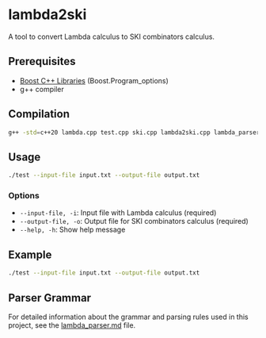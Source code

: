 # lambda2ski

A tool to convert Lambda calculus to SKI combinators calculus.

## Prerequisites

- [Boost C++ Libraries](https://www.boost.org/) (Boost.Program_options)
- g++ compiler

## Compilation

```bash
g++ -std=c++20 lambda.cpp test.cpp ski.cpp lambda2ski.cpp lambda_parser.cpp -lboost_program_options -o test
```

## Usage

```bash
./test --input-file input.txt --output-file output.txt
```

### Options

- `--input-file, -i`: Input file with Lambda calculus (required)
- `--output-file, -o`: Output file for SKI combinators calculus (required)
- `--help, -h`: Show help message

## Example

```bash
./test --input-file input.txt --output-file output.txt
```

## Parser Grammar

For detailed information about the grammar and parsing rules used in this project, see the [lambda_parser.md](lambda_parser.md) file.